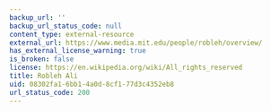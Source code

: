 ```yaml
---
backup_url: ''
backup_url_status_code: null
content_type: external-resource
external_url: https://www.media.mit.edu/people/robleh/overview/
has_external_license_warning: true
is_broken: false
license: https://en.wikipedia.org/wiki/All_rights_reserved
title: Robleh Ali
uid: 08302fa1-6bb1-4a0d-8cf1-77d3c4352eb8
url_status_code: 200
---
```

